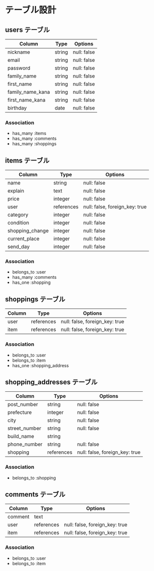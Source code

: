 # テーブル設計

## users テーブル

| Column           | Type    | Options     |
| ---------------- | ------- | ----------- |
| nickname         | string  | null: false |
| email            | string  | null: false |
| password         | string  | null: false |
| family_name      | string  | null: false |
| first_name       | string  | null: false |
| family_name_kana | string  | null: false |
| first_name_kana  | string  | null: false |
| birthday　　　    | date    | null: false |

### Association

- has_many :items
- has_many :comments
- has_many :shoppings

## items テーブル

| Column          | Type       | Options                        |
| --------------- | ---------- | ------------------------------ |
| name            | string     | null: false                    |
| explain         | text       | null: false                    |
| price           | integer    | null: false                    |
| user            | references | null: false, foreign_key: true |
| category        | integer    | null: false                    |
| condition       | integer    | null: false                    |
| shopping_change | integer    | null: false                    |
| current_place   | integer    | null: false                    |
| send_day        | integer    | null: false                    |

### Association

- belongs_to :user
- has_many :comments
- has_one :shopping

## shoppings テーブル

| Column           | Type       | Options                        |
| ---------------- | ---------- | ------------------------------ |
| user             | references | null: false, foreign_key: true |
| item             | references | null: false, foreign_key: true |

### Association

- belongs_to :user
- belongs_to :item
- has_one :shopping_address

## shopping_addresses テーブル

| Column        | Type    | Options     |
| ------------- | ------- | ----------- |
| post_number   | string  | null: false |
| prefecture    | integer | null: false |
| city          | string  | null: false |
| street_number | string  | null: false |
| build_name    | string  |             |
| phone_number  | string  | null: false |
| shopping      | references | null: false, foreign_key: true |

### Association

- belongs_to :shopping

## comments テーブル

| Column  | Type       | Options                        |
| ------- | ---------- | ------------------------------ |
| comment | text       |                                |
| user    | references | null: false, foreign_key: true |
| item    | references | null: false, foreign_key: true |

### Association

- belongs_to :user
- belongs_to :item